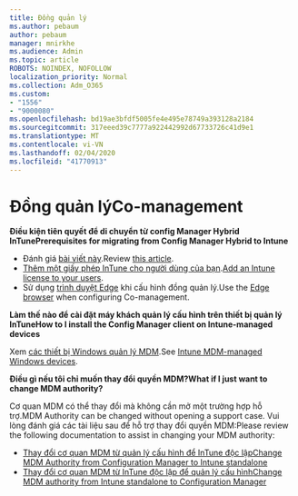 ```yaml
---
title: Đồng quản lý
ms.author: pebaum
author: pebaum
manager: mnirkhe
ms.audience: Admin
ms.topic: article
ROBOTS: NOINDEX, NOFOLLOW
localization_priority: Normal
ms.collection: Adm_O365
ms.custom:
- "1556"
- "9000080"
ms.openlocfilehash: bd19ae3bfdf5005fe4e495e78749a393128a2184
ms.sourcegitcommit: 317eeed39c7777a922442992d67733726c41d9e1
ms.translationtype: MT
ms.contentlocale: vi-VN
ms.lasthandoff: 02/04/2020
ms.locfileid: "41770913"
---
```

# <a name="co-management"></a><span data-ttu-id="1203e-102">Đồng quản lý</span><span class="sxs-lookup"><span data-stu-id="1203e-102">Co-management</span></span>

<span data-ttu-id="1203e-103">**Điều kiện tiên quyết để di chuyển từ config Manager Hybrid InTune**</span><span class="sxs-lookup"><span data-stu-id="1203e-103">**Prerequisites for migrating from Config Manager Hybrid to Intune**</span></span>

- <span data-ttu-id="1203e-104">Đánh giá [bài viết này](https://docs.microsoft.com/configmgr/mdm/deploy-use/migrate-hybridmdm-to-intunesa).</span><span class="sxs-lookup"><span data-stu-id="1203e-104">Review [this article](https://docs.microsoft.com/configmgr/mdm/deploy-use/migrate-hybridmdm-to-intunesa).</span></span>
- <span data-ttu-id="1203e-105">[Thêm một giấy phép InTune cho người dùng của bạn](https://docs.microsoft.com/intune/licenses-assign).</span><span class="sxs-lookup"><span data-stu-id="1203e-105">[Add an Intune license to your users](https://docs.microsoft.com/intune/licenses-assign).</span></span>
- <span data-ttu-id="1203e-106">Sử dụng [trình duyệt Edge](https://www.microsoft.com/windows/microsoft-edge) khi cấu hình đồng quản lý.</span><span class="sxs-lookup"><span data-stu-id="1203e-106">Use the [Edge browser](https://www.microsoft.com/windows/microsoft-edge) when configuring Co-management.</span></span>

<span data-ttu-id="1203e-107">**Làm thế nào để cài đặt máy khách quản lý cấu hình trên thiết bị quản lý InTune**</span><span class="sxs-lookup"><span data-stu-id="1203e-107">**How to I install the Config Manager client on Intune-managed devices**</span></span>

<span data-ttu-id="1203e-108">Xem [các thiết bị Windows quản lý MDM](https://docs.microsoft.com/configmgr/core/clients/deploy/deploy-clients-to-windows-computers#bkmk_mdm).</span><span class="sxs-lookup"><span data-stu-id="1203e-108">See [Intune MDM-managed Windows devices](https://docs.microsoft.com/configmgr/core/clients/deploy/deploy-clients-to-windows-computers#bkmk_mdm).</span></span>

<span data-ttu-id="1203e-109">**Điều gì nếu tôi chỉ muốn thay đổi quyền MDM?**</span><span class="sxs-lookup"><span data-stu-id="1203e-109">**What if I just want to change MDM authority?**</span></span>

<span data-ttu-id="1203e-110">Cơ quan MDM có thể thay đổi mà không cần mở một trường hợp hỗ trợ.</span><span class="sxs-lookup"><span data-stu-id="1203e-110">MDM Authority can be changed without opening a support case.</span></span> <span data-ttu-id="1203e-111">Vui lòng đánh giá các tài liệu sau để hỗ trợ thay đổi quyền MDM:</span><span class="sxs-lookup"><span data-stu-id="1203e-111">Please review the following documentation to assist in changing your MDM authority:</span></span>

- [<span data-ttu-id="1203e-112">Thay đổi cơ quan MDM từ quản lý cấu hình để InTune độc lập</span><span class="sxs-lookup"><span data-stu-id="1203e-112">Change MDM Authority from Configuration Manager to Intune standalone</span></span>](https://docs.microsoft.com/configmgr/mdm/deploy-use/migrate-change-mdm-authority)
- [<span data-ttu-id="1203e-113">Thay đổi cơ quan MDM từ InTune độc lập để quản lý cấu hình</span><span class="sxs-lookup"><span data-stu-id="1203e-113">Change MDM authority from Intune standalone to Configuration Manager</span></span>](https://docs.microsoft.com/configmgr/mdm/deploy-use/change-mdm-authority)
